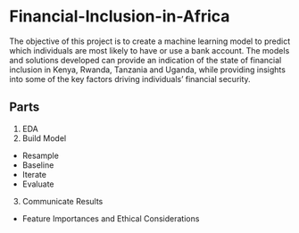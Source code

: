 # Financial-Inclusion-in-Africa
The objective of this project is to create a machine learning model to predict which individuals are most likely to have or use a bank account. The models and solutions developed can provide an indication of the state of financial inclusion in Kenya, Rwanda, Tanzania and Uganda, while providing insights into some of the key factors driving individuals’ financial security.

## Parts
1. EDA
2. Build Model
- Resample
- Baseline
- Iterate
- Evaluate
3. Communicate Results
- Feature Importances and Ethical Considerations



